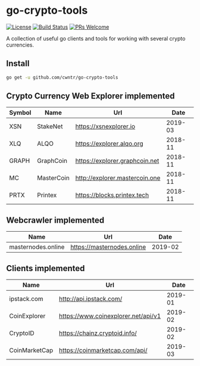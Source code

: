 # go-crypto-tools

[![License](http://img.shields.io/badge/license-MIT-blue.svg)](https://raw.githubusercontent.com/miguelmota/cwntr/go-crypto-tools/LICENSE.md)
[![Build Status](https://travis-ci.org/cwntr/go-crypto-tools.svg?branch=master)](https://travis-ci.org/cwntr/go-crypto-tools)
[![PRs Welcome](https://img.shields.io/badge/PRs-welcome-brightgreen.svg)](#contributing)

A collection of useful go clients and tools for working with several crypto currencies.

## Install

```bash
go get -u github.com/cwntr/go-crypto-tools
```

## Crypto Currency Web Explorer implemented

| Symbol | Name    |Url      | Date |
|--------|--------|----------------------------------------|--------------|
| XSN    | StakeNet | https://xsnexplorer.io           |  2019-03 |
| XLQ    | ALQO | https://explorer.alqo.org                | 2018-11            |
| GRAPH  | GraphCoin |https://explorer.graphcoin.net                 | 2018-11            |
| MC     | MasterCoin|http://explorer.mastercoin.one     | 2018-11           |
| PRTX   | Printex | https://blocks.printex.tech     | 2018-11           |

## Webcrawler implemented

|  Name    |Url      | Date |
|--------   |--------|--------------------------------------------------|
| masternodes.online| https://masternodes.online           |  2019-02 |

## Clients implemented

|  Name    |Url      | Date |
|--------   |--------|--------------------------------------------------|
| ipstack.com | http://api.ipstack.com/        |  2019-01 |
| CoinExplorer | https://www.coinexplorer.net/api/v1       |  2019-02 |
| CryptoID | https://chainz.cryptoid.info/       |  2019-02 |
| CoinMarketCap | https://coinmarketcap.com/api/        |  2019-03 |

